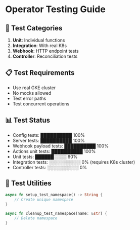 # Operator Testing Guide

## 🧪 Test Categories
1. **Unit**: Individual functions
2. **Integration**: With real K8s
3. **Webhook**: HTTP endpoint tests
4. **Controller**: Reconciliation tests

## 📋 Test Requirements
- Use real GKE cluster
- No mocks allowed
- Test error paths
- Test concurrent operations

## 📊 Test Status
- Config tests: ██████████ 100%
- Server tests: ██████████ 100%
- Webhook payload tests: ██████████ 100%
- Actions unit tests: ██████████ 100%
- Unit tests: ██████░░░░ 60%
- Integration tests: ░░░░░░░░░░ 0% (requires K8s cluster)
- Controller tests: ░░░░░░░░░░ 0%

## 🔧 Test Utilities
```rust
async fn setup_test_namespace() -> String {
    // Create unique namespace
}

async fn cleanup_test_namespace(name: &str) {
    // Delete namespace
}
```